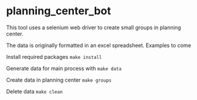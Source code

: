 # planning_center_bot

This tool uses a selenium web driver to create small groups in planning center.

The data is originally formatted in an excel spreadsheet. Examples to come

Install required packages
`make install`

Generate data for main process with
`make data`

Create data in planning center
`make groups`

Delete data
`make clean`

